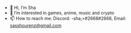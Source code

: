 - 👋 Hi, I’m Sha
- 👀 I’m interested in games, anime, music and crypto
- 📫 How to reach me: Discord: -sha;>#2668#2668, Email: sasshourenz@gmail.com

<!---
akamaulan/akamaulan is a ✨ special ✨ repository because its `README.md` (this file) appears on your GitHub profile.
You can click the Preview link to take a look at your changes.
--->
